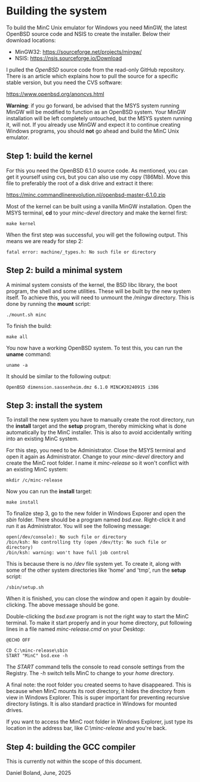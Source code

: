 # Building the system

To build the MinC Unix emulator for Windows you need MinGW, 
the latest OpenBSD source code and NSIS to create the installer. 
Below their download locations:

* MinGW32: https://sourceforge.net/projects/mingw/
* NSIS: https://nsis.sourceforge.io/Download

I pulled the *OpenBSD* source code from the read-only GitHub 
repository. There is an article which explains how to pull the 
source for a specific stable version, but you need 
the CVS software:

https://www.openbsd.org/anoncvs.html

**Warning**: if you go forward, be advised that the MSYS system 
running MinGW will be modified to function as an OpenBSD system.
Your MinGW installation will be left completely untouched, but 
the MSYS system running it, will not. If you already use MinGW 
and expect it to continue creating Windows programs, you 
should **not** go ahead and build the MinC Unix emulator.

## Step 1: build the kernel

For this you need the OpenBSD 6.1.0 source code. As mentioned, 
you can get it yourself using cvs, but you can also use my 
copy (186Mb). Move this file to preferably the root of a disk 
drive and extract it there:

https://minc.commandlinerevolution.nl/openbsd-master-6.1.0.zip

Most of the kernel can be built using a vanilla MinGW installation. 
Open the MSYS terminal, **cd** to your *minc-devel* directory 
and make the kernel first:

	make kernel

When the first step was successful, you will get the following 
output. This means we are ready for step 2:

	fatal error: machine/_types.h: No such file or directory

## Step 2: build a minimal system

A minimal system consists of the kernel, the BSD libc library, the 
boot program, the shell and some utilities. These will be built by 
the new system itself. To achieve this, you will need to unmount 
the */mingw* directory. This is done by running the **mount** script:

	./mount.sh minc

To finish the build:

	make all

You now have a working OpenBSD system. To test this, you can run 
the **uname** command:

	uname -a

It should be similar to the following output:

	OpenBSD dimension.sassenheim.dmz 6.1.0 MINC#20240915 i386

## Step 3: install the system

To install the new system you have to manually create the root 
directory, run the **install** target and the **setup** program, 
thereby mimicking what is done automatically by the MinC installer.
This is also to avoid accidentally writing into an existing 
MinC system. 

For this step, you need to be Administrator. Close the MSYS 
terminal and open it again as Administrator. Change to your 
*minc-devel* directory and create the MinC root folder. I 
name it *minc-release* so it won't conflict with an existing 
MinC system:

	mkdir /c/minc-release

Now you can run the **install** target:

	make install

To finalize step 3, go to the new folder in Windows Exporer and 
open the *sbin* folder. There should be a program named *bsd.exe*.
Right-click it and run it as Administrator. You will see the 
following message:

	open(/dev/console): No such file or directory
	/bin/ksh: No controlling tty (open /dev/tty: No such file or directory)
	/bin/ksh: warning: won't have full job control

This is because there is no */dev* file system yet. To create it,
along with some of the other system directories like 'home' and 
'tmp', run the **setup** script:

	/sbin/setup.sh

When it is finished, you can close the window and open it again 
by double-clicking. The above message should be gone.

Double-clicking the *bsd.exe* program is not the right way to start
the MinC terminal. To make it start properly and in your home directory,
put following lines in a file named *minc-release.cmd* on your Desktop:

	@ECHO OFF
	
	CD C:\minc-release\sbin
	START "MinC" bsd.exe -h

The *START* command tells the console to read console settings from
the Registry. The *-h* switch tells MinC to change to your *home* 
directory.

A final note: the root folder you created seems to have disappeared.
This is because when MinC mounts its root directory, it hides the 
directory from view in Windows Explorer. This is super important 
for preventing recursive directory listings. It is also standard 
practice in Windows for mounted drives.

If you want to access the MinC root folder in Windows Explorer, just
type its location in the address bar, like *C:\minc-release* and 
you're back.

## Step 4: building the GCC compiler

This is currently not within the scope of this document.

Daniel Boland, June, 2025
